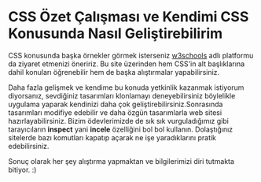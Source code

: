 # CSS Özet Çalışması ve Kendimi CSS Konusunda Nasıl Geliştirebilirim

CSS konusunda başka örnekler görmek isterseniz  [w3schools](https://www.w3schools.com/css/default.asp) adlı platformu da ziyaret etmenizi öneririz. Bu site üzerinden hem CSS'in alt başlıklarına dahil konuları öğrenebilir hem de başka alıştırmalar yapabilirsiniz.

Daha fazla gelişmek ve kendime bu konuda yetkinlik kazanmak istiyorum diyorsanız, sevdiğiniz tasarımları klonlamayı deneyebilirsiniz böylelikle uygulama yaparak kendinizi daha çok geliştirebilirsiniz.Sonrasında tasarımları modifiye edebilir ve daha özgün tasarımlarla web sitesi hazırlayabilirsiniz. Bizim ödevlerimizde de sık sık vurguladığımız gibi tarayıcıların **inspect** yani **incele** özelliğini bol bol kullanın. Dolaştığınız sitelerde bazı komutları kapatıp açarak ne işe yaradıklarını pratik edebilirsiniz.

Sonuç olarak her şey alıştırma yapmaktan ve bilgilerimizi diri tutmakta bitiyor. :)
